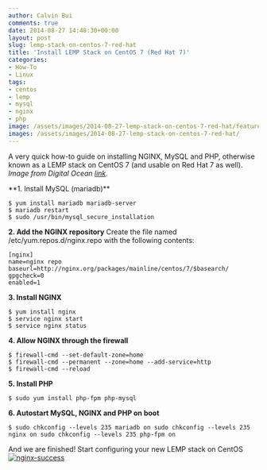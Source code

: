 ```yaml
---
author: Calvin Bui
comments: true
date: 2014-08-27 14:48:30+00:00
layout: post
slug: lemp-stack-on-centos-7-red-hat
title: 'Install LEMP Stack on CentOS 7 (Red Hat 7)'
categories:
- How-To
- Linux
tags:
- centos
- lemp
- mysql
- nginx
- php
image: /assets/images/2014-08-27-lemp-stack-on-centos-7-red-hat/featured-image.jpg 
images: /assets/images/2014-08-27-lemp-stack-on-centos-7-red-hat/
---
```


A very quick how-to guide on installing NGINX, MySQL and PHP, otherwise known as a LEMP stack on CentOS 7 (and usable on Red Hat 7 as well). _Image from Digital Ocean [link](https://twitter.com/digitalocean/status/496697898248065025)._

<!-- more --> **1. Install MySQL (mariadb)**

```terminal
$ yum install mariadb mariadb-server
$ mariadb restart
$ sudo /usr/bin/mysql_secure_installation
```

**2. Add the NGINX repository** Create the file named /etc/yum.repos.d/nginx.repo with the following contents:

```config  
[nginx]
name=nginx repo
baseurl=http://nginx.org/packages/mainline/centos/7/$basearch/
gpgcheck=0
enabled=1
```

**3. Install NGINX**

```terminal
$ yum install nginx
$ service nginx start
$ service nginx status
```

**4. Allow NGINX through the firewall**

```terminal
$ firewall-cmd --set-default-zone=home
$ firewall-cmd --permanent --zone=home --add-service=http
$ firewall-cmd --reload
```

**5. Install PHP**

```console
$ sudo yum install php-fpm php-mysql
```

**6. Autostart MySQL, NGINX and PHP on boot**

```terminal
$ sudo chkconfig --levels 235 mariadb on sudo chkconfig --levels 235 nginx on sudo chkconfig --levels 235 php-fpm on
```

And we are finished! Start configuring your new LEMP stack on CentOS [![nginx-success]({{page.images}}successsss.png)]({{page.images}}successsss.png)
